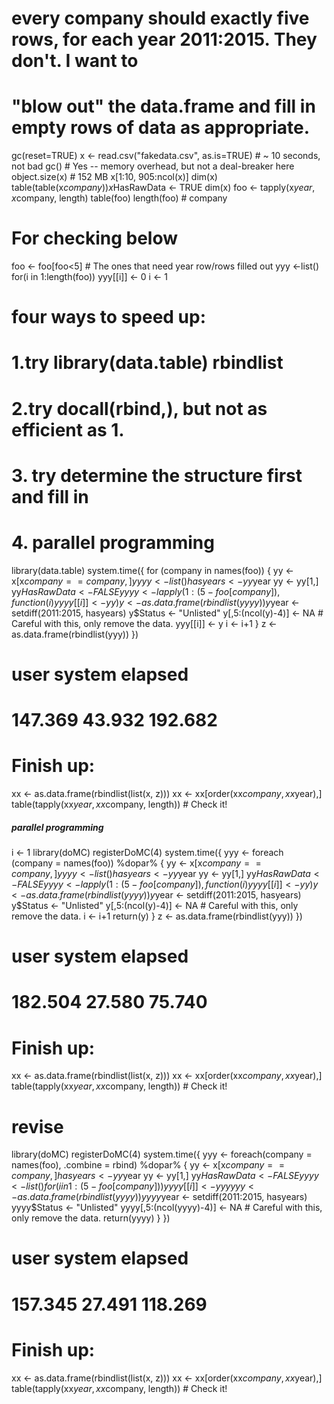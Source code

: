 
# every company should exactly five rows, for each year 2011:2015.  They don't. I want to
# "blow out" the data.frame and fill in empty rows of data as appropriate.

gc(reset=TRUE)
x <- read.csv("fakedata.csv", as.is=TRUE) # ~ 10 seconds, not bad
gc()            # Yes -- memory overhead, but not a deal-breaker here
object.size(x)  # 152 MB
x[1:10, 905:ncol(x)]
dim(x)
table(table(x$company))
x$HasRawData <- TRUE
dim(x)
foo <- tapply(x$year, x$company, length)
table(foo)
length(foo)      # company
# For checking below
foo <- foo[foo<5]  # The ones that need year row/rows filled out
yyy <-list()
for(i in 1:length(foo)) yyy[[i]] <- 0
i <- 1
# four ways to speed up:
# 1.try library(data.table) rbindlist
# 2.try docall(rbind,), but not as efficient as 1.
# 3. try determine the structure first and fill in
# 4. parallel programming
library(data.table)
system.time({
for (company in names(foo)) {
  yy <- x[x$company==company,]
  yyyy <- list()
  hasyears <- yy$year
  yy <- yy[1,]
  yy$HasRawData <- FALSE
  yyyy <- lapply(1:(5-foo[company]),function(i) yyyy[[i]]<-yy)
  y <- as.data.frame(rbindlist(yyyy))
  y$year <- setdiff(2011:2015, hasyears)
  y$Status <- "Unlisted"
  y[,5:(ncol(y)-4)] <- NA       # Careful with this, only remove the data.
  yyy[[i]] <- y
  i <- i+1
  }
  z <- as.data.frame(rbindlist(yyy))
})
# user  system elapsed 
# 147.369  43.932 192.682

# Finish up:
xx <- as.data.frame(rbindlist(list(x, z)))
xx <- xx[order(xx$company, xx$year),]
table(tapply(xx$year, xx$company, length))   # Check it!

##### parallel programming ####
i <- 1
library(doMC)
registerDoMC(4)
system.time({
  yyy <- foreach (company = names(foo)) %dopar% {
    yy <- x[x$company==company,]
    yyyy <- list()
    hasyears <- yy$year
    yy <- yy[1,]
    yy$HasRawData <- FALSE
    yyyy <- lapply(1:(5-foo[company]),function(i) yyyy[[i]]<-yy)
    y <- as.data.frame(rbindlist(yyyy))
    y$year <- setdiff(2011:2015, hasyears)
    y$Status <- "Unlisted"
    y[,5:(ncol(y)-4)] <- NA       # Careful with this, only remove the data.
    i <- i+1
    return(y)
  }
  z <- as.data.frame(rbindlist(yyy))
})
# user  system elapsed 
# 182.504  27.580  75.740 
# Finish up:
xx <- as.data.frame(rbindlist(list(x, z)))
xx <- xx[order(xx$company, xx$year),]
table(tapply(xx$year, xx$company, length))   # Check it!

# revise
library(doMC)
registerDoMC(4)
system.time({
  yyy <- foreach(company = names(foo), .combine = rbind) %dopar% {
    yy <- x[x$company==company,]
    hasyears <- yy$year
    yy <- yy[1,]
    yy$HasRawData <- FALSE
    yyyy <- list()
    for(i in 1:(5-foo[company])){
      yyyy[[i]] <- yy
    }
    yyyy <- as.data.frame(rbindlist(yyyy))
    yyyy$year <- setdiff(2011:2015, hasyears)
    yyyy$Status <- "Unlisted"
    yyyy[,5:(ncol(yyyy)-4)] <- NA       # Careful with this, only remove the data.
    return(yyyy)
  }
})
# user  system elapsed 
# 157.345  27.491 118.269 
# Finish up:
xx <- as.data.frame(rbindlist(list(x, z)))
xx <- xx[order(xx$company, xx$year),]
table(tapply(xx$year, xx$company, length))   # Check it!


